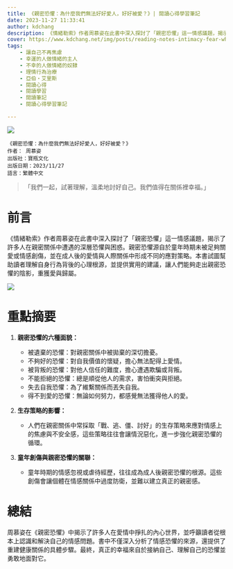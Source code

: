 ```yaml
---
title: 《親密恐懼：為什麼我們無法好好愛人，好好被愛？》| 閱讀心得學習筆記
date: 2023-11-27 11:33:41
author: kdchang
description: 《情緒勒索》作者周慕姿在此書中深入探討了「親密恐懼」這一情感議題，揭示了許多人在親密關係中遭遇的深層恐懼與困惑。親密恐懼源自於童年時期未被足夠關愛或情感創傷，並在成人後的愛情與人際關係中形成不同的應對策略。本書試圖幫助讀者理解自身行為背後的心理根源，並提供實用的建議，讓人們能夠走出親密恐懼的陰影，重獲愛與歸屬。
cover: https://www.kdchang.net/img/posts/reading-notes-intimacy-fear-why-cant-we-love-properly-and-be-loved-properly-1.jpg
tags: 
    - 讓自己不再焦慮
    - 幸運的人做情緒的主人
    - 不幸的人做情緒的奴隸
    - 理情行為治療
    - 亞伯‧艾里斯
    - 閱讀心得
    - 閱讀學習
    - 閱讀筆記
    - 閱讀心得學習筆記

---
```


![](img/posts/reading-notes-intimacy-fear-why-cant-we-love-properly-and-be-loved-properly-1.jpg)

```
《親密恐懼：為什麼我們無法好好愛人，好好被愛？》
作者： 周慕姿  
出版社：寶瓶文化  
出版日期：2023/11/27
語言：繁體中文
```

> 「我們一起，試著理解，溫柔地討好自己。我們值得在關係裡幸福。」

# 前言
《情緒勒索》作者周慕姿在此書中深入探討了「親密恐懼」這一情感議題，揭示了許多人在親密關係中遭遇的深層恐懼與困惑。親密恐懼源自於童年時期未被足夠關愛或情感創傷，並在成人後的愛情與人際關係中形成不同的應對策略。本書試圖幫助讀者理解自身行為背後的心理根源，並提供實用的建議，讓人們能夠走出親密恐懼的陰影，重獲愛與歸屬。

![](img/posts/reading-notes-intimacy-fear-why-cant-we-love-properly-and-be-loved-properly-2.jpg)

# 重點摘要
1. **親密恐懼的六種面貌：**
   - 被遺棄的恐懼：對親密關係中被拋棄的深切擔憂。
   - 不夠好的恐懼：對自我價值的懷疑，擔心無法配得上愛情。
   - 被背叛的恐懼：對他人信任的難度，擔心遭遇欺騙或背叛。
   - 不能拒絕的恐懼：總是順從他人的需求，害怕衝突與拒絕。
   - 失去自我恐懼：為了維繫關係而丟失自我。
   - 得不到愛的恐懼：無論如何努力，都感覺無法獲得他人的愛。

2. **生存策略的影響：**
   - 人們在親密關係中常採取「戰、逃、僵、討好」的生存策略來應對情感上的焦慮與不安全感，這些策略往往會讓情況惡化，進一步強化親密恐懼的循環。

3. **童年創傷與親密恐懼的關聯：**
   - 童年時期的情感忽視或虐待經歷，往往成為成人後親密恐懼的根源。這些創傷會讓個體在情感關係中過度防衛，並難以建立真正的親密感。  

# 總結
周慕姿在《親密恐懼》中揭示了許多人在愛情中掙扎的內心世界，並呼籲讀者從根本上認識和解決自己的情感問題。書中不僅深入分析了情感恐懼的來源，還提供了重建健康關係的具體步驟。最終，真正的幸福來自於接納自己、理解自己的恐懼並勇敢地面對它。